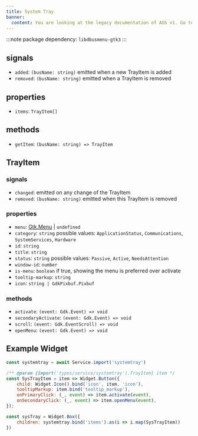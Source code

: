 ```yaml
---
title: System Tray
banner:
  content: You are looking at the legacy documentation of AGS v1. Go to <a href="https://aylur.github.io/ags/">aylur.github.io/ags</a> for AGS v2.
---
```


:::note
package dependency: `libdbusmenu-gtk3`
:::

## signals

- `added`: `(busName: string)` emitted when a new TrayItem is added
- `removed`: `(busName: string)` emitted when a TrayItem is removed

## properties

- `items`: `TrayItem[]`

## methods

- `getItem`: `(busName: string) => TrayItem`

## TrayItem

### signals

- `changed`: emitted on any change of the TrayItem
- `removed`: `(busName: string)` emitted when this TrayItem is removed

### properties

- `menu`: [Gtk.Menu](https://gjs-docs.gnome.org/gtk30~3.0/gtk.menu) | `undefined`
- `category`: `string` possible values: `ApplicationStatus`, `Communications`, `SystemServices`, `Hardware`
- `id`: `string`
- `title`: `string`
- `status`: `string` possible values: `Passive`, `Active`, `NeedsAttention`
- `window-id`: `number`
- `is-menu`: `boolean` if true, showing the menu is preferred over activate
- `tooltip-markup`: `string`
- `icon`: `string | GdkPixbuf.Pixbuf`

### methods

- `activate`: `(event: Gdk.Event) => void`
- `secondaryActivate`: `(event: Gdk.Event) => void`
- `scroll`: `(event: Gdk.EventScroll) => void`
- `openMenu`: `(event: Gdk.Event) => void`

## Example Widget

```js
const systemtray = await Service.import('systemtray')

/** @param {import('types/service/systemtray').TrayItem} item */
const SysTrayItem = item => Widget.Button({
    child: Widget.Icon().bind('icon', item, 'icon'),
    tooltipMarkup: item.bind('tooltip_markup'),
    onPrimaryClick: (_, event) => item.activate(event),
    onSecondaryClick: (_, event) => item.openMenu(event),
});

const sysTray = Widget.Box({
    children: systemtray.bind('items').as(i => i.map(SysTrayItem))
})
```
